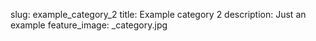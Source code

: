 slug: example_category_2
title: Example category 2
description: Just an example
feature_image: _category.jpg

